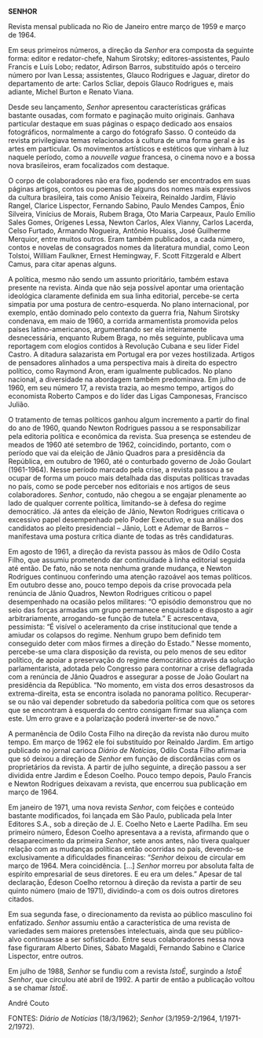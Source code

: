 **SENHOR**

Revista mensal publicada no Rio de Janeiro entre março de 1959 e março
de 1964.

Em seus primeiros números, a direção da *Senhor* era composta da
seguinte forma: editor e redator-chefe, Nahum Sirotsky;
editores-assistentes, Paulo Francis e Luís Lobo; redator, Adirson
Barros, substituído após o terceiro número por Ivan Lessa; assistentes,
Glauco Rodrigues e Jaguar, diretor do departamento de arte: Carlos
Scliar, depois Glauco Rodrigues e, mais adiante, Michel Burton e Renato
Viana.

Desde seu lançamento, *Senhor* apresentou características gráficas
bastante ousadas, com formato e paginação muito originais. Ganhava
particular destaque em suas páginas o espaço dedicado aos ensaios
fotográficos, normalmente a cargo do fotógrafo Sasso. O conteúdo da
revista privilegiava temas relacionados à cultura de uma forma geral e
às artes em particular. Os movimentos artísticos e estéticos que vinham
à luz naquele período, como a *nouvelle vague* francesa, o cinema novo e
a bossa nova brasileiros, eram focalizados com destaque.

O corpo de colaboradores não era fixo, podendo ser encontrados em suas
páginas artigos, contos ou poemas de alguns dos nomes mais expressivos
da cultura brasileira, tais como Anísio Teixeira, Reinaldo Jardim,
Flávio Rangel, Clarice Lispector, Fernando Sabino, Paulo Mendes Campos,
Ênio Silveira, Vinícius de Morais, Rubem Braga, Oto Maria Carpeaux,
Paulo Emílio Sales Gomes, Orígenes Lessa, Newton Carlos, Alex Vianny,
Carlos Lacerda, Celso Furtado, Armando Nogueira, Antônio Houaiss, José
Guilherme Merquior, entre muitos outros. Eram também publicados, a cada
número, contos e novelas de consagrados nomes da literatura mundial,
como Leon Tolstoi, William Faulkner, Ernest Hemingway, F. Scott
Fitzgerald e Albert Camus, para citar apenas alguns.

A política, mesmo não sendo um assunto prioritário, também estava
presente na revista. Ainda que não seja possível apontar uma orientação
ideológica claramente definida em sua linha editorial, percebe-se certa
simpatia por uma postura de centro-esquerda. No plano internacional, por
exemplo, então dominado pelo contexto da guerra fria, Nahum Sirotsky
condenava, em maio de 1960, a corrida armamentista promovida pelos
países latino-americanos, argumentando ser ela inteiramente
desnecessária, enquanto Rubem Braga, no mês seguinte, publicava uma
reportagem com elogios contidos à Revolução Cubana e seu líder Fidel
Castro. A ditadura salazarista em Portugal era por vezes hostilizada.
Artigos de pensadores alinhados a uma perspectiva mais à direita do
espectro político, como Raymond Aron, eram igualmente publicados. No
plano nacional, a diversidade na abordagem também predominava. Em julho
de 1960, em seu número 17, a revista trazia, ao mesmo tempo, artigos do
economista Roberto Campos e do líder das Ligas Camponesas, Francisco
Julião.

O tratamento de temas políticos ganhou algum incremento a partir do
final do ano de 1960, quando Newton Rodrigues passou a se
responsabilizar pela editoria política e econômica da revista. Sua
presença se estendeu de meados de 1960 até setembro de 1962,
coincidindo, portanto, com o período que vai da eleição de Jânio Quadros
para a presidência da República, em outubro de 1960, até o conturbado
governo de João Goulart (1961-1964). Nesse período marcado pela crise, a
revista passou a se ocupar de forma um pouco mais detalhada das disputas
políticas travadas no país, como se pode perceber nos editoriais e nos
artigos de seus colaboradores. *Senhor*, contudo, não chegou a se
engajar plenamente ao lado de qualquer corrente política, limitando-se à
defesa do regime democrático. Já antes da eleição de Jânio, Newton
Rodrigues criticava o excessivo papel desempenhado pelo Poder Executivo,
e sua análise dos candidatos ao pleito presidencial – Jânio, Lott e
Ademar de Barros – manifestava uma postura crítica diante de todas as
três candidaturas.

Em agosto de 1961, a direção da revista passou às mãos de Odilo Costa
Filho, que assumiu prometendo dar continuidade à linha editorial seguida
até então. De fato, não se nota nenhuma grande mudança, e Newton
Rodrigues continuou conferindo uma atenção razoável aos temas políticos.
Em outubro desse ano, pouco tempo depois da crise provocada pela
renúncia de Jânio Quadros, Newton Rodrigues criticou o papel
desempenhado na ocasião pelos militares: “O episódio demonstrou que no
seio das forças armadas um grupo permanece enquistado e disposto a agir
arbitrariamente, arrogando-se função de tutela.” E acrescentava,
pessimista: “É visível o aceleramento da crise institucional que tende a
amiudar os colapsos do regime. Nenhum grupo bem definido tem conseguido
deter com mãos firmes a direção do Estado.” Nesse momento, percebe-se
uma clara disposição da revista, ou pelo menos de seu editor político,
de apoiar a preservação do regime democrático através da solução
parlamentarista, adotada pelo Congresso para contornar a crise
deflagrada com a renúncia de Jânio Quadros e assegurar a posse de João
Goulart na presidência da República. “No momento, em vista dos erros
desastrosos da extrema-direita, esta se encontra isolada no panorama
político. Recuperar-se ou não vai depender sobretudo da sabedoria
política com que os setores que se encontram à esquerda do centro
consigam firmar sua aliança com este. Um erro grave e a polarização
poderá inverter-se de novo.”

A permanência de Odilo Costa Filho na direção da revista não durou muito
tempo. Em março de 1962 ele foi substituído por Reinaldo Jardim. Em
artigo publicado no jornal carioca *Diário de Notícias*, Odilo Costa
Filho afirmaria que só deixou a direção de *Senhor* em função de
discordâncias com os proprietários da revista. A partir de julho
seguinte, a direção passou a ser dividida entre Jardim e Édeson Coelho.
Pouco tempo depois, Paulo Francis e Newton Rodrigues deixavam a revista,
que encerrou sua publicação em março de 1964.

Em janeiro de 1971, uma nova revista *Senhor*, com feições e conteúdo
bastante modificados, foi lançada em São Paulo, publicada pela Inter
Editores S.A., sob a direção de J. E. Coelho Neto e Laerte Padilha. Em
seu primeiro número, Édeson Coelho apresentava a a revista, afirmando
que o desaparecimento da primeira *Senhor*, sete anos antes, não tivera
qualquer relação com as mudanças políticas então ocorridas no país,
devendo-se exclusivamente a dificuldades financeiras: “*Senhor* deixou
de circular em março de 1964. Mera coincidência. […] *Senhor* morreu por
absoluta falta de espírito empresarial de seus diretores. E eu era um
deles.” Apesar de tal declaração, Édeson Coelho retornou à direção da
revista a partir de seu quinto número (maio de 1971), dividindo-a com os
dois outros diretores citados.

Em sua segunda fase, o direcionamento da revista ao público masculino
foi enfatizado. *Senhor* assumiu então a característica de uma revista
de variedades sem maiores pretensões intelectuais, ainda que seu
público-alvo continuasse a ser sofisticado. Entre seus colaboradores
nessa nova fase figuraram Alberto Dines, Sábato Magaldi, Fernando Sabino
e Clarice Lispector, entre outros.

Em julho de 1988, *Senhor* se fundiu com a revista *IstoÉ*, surgindo a
*IstoÉ Senhor*, que circulou até abril de 1992. A partir de então a
publicação voltou a se chamar *IstoÉ*.

André Couto

FONTES: *Diário de Notícias* (18/3/1962); *Senhor* (3/1959-2/1964,
1/1971-2/1972).
